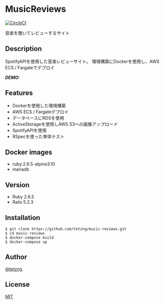 # MusicReviews
[![CircleCI](https://circleci.com/gh/tetzng/music-reviews/tree/master.svg?style=shield)](https://circleci.com/gh/tetzng/music-reviews/tree/master)

音楽を聴いてレビューするサイト

## Description
SpotifyAPIを使用した音楽レビューサイト。
環境構築にDockerを使用し、AWS ECS / Fargateでデプロイ

***DEMO:***


## Features
- Dockerを使用した環境構築
- AWS ECS / Fargateデプロイ
- データベースにRDSを使用
- ActiveStorageを使用しAWS S3への画像アップロード
- SpotifyAPIを使用
- RSpecを使った単体テスト

## Docker images

- ruby:2.6.5-alpine3.10
- mariadb

## Version

- Ruby 2.6.5
- Rails 5.2.3

## Installation

    $ git clone https://github.com/tetzng/music-reviews.git
    $ cd music-reviews
    $ docker-compose build
    $ docker-compose up


## Author

[@tetzng](https://twitter.com/tp_237)


## License

[MIT](http://b4b4r07.mit-license.org)


